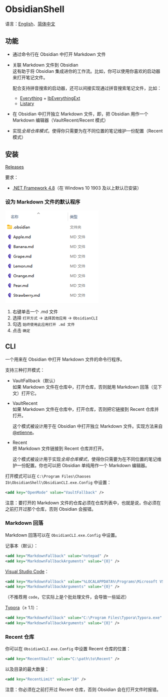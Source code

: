 # ObsidianShell
语言：[English](README.md)、[简体中文](README.zh-Hans.md)

## 功能
- 通过命令行在 Obsidian 中打开 Markdown 文件
- 关联 Markdown 文件到 Obsidian  
  这有助于将 Obsidian 集成进你的工作流。比如，你可以使用你喜欢的启动器来打开笔记文件。

  配合支持拼音搜索的启动器，还可以间接实现通过拼音搜索笔记文件，比如：
  - [Everything](https://www.voidtools.com/) + [IbEverythingExt](https://github.com/Chaoses-Ib/IbEverythingExt)
  - [Listary](https://www.listarypro.com/)
- 在 Obsidian 中打开独立 Markdown 文件，即，把 Obsidian 用作一个 Markdown 编辑器（VaultRecent/Recent 模式）
- 实现*全局仓库模式*，使得你只需要为在不同位置的笔记维护一份配置（Recent 模式）


## 安装
[Releases](https://github.com/Chaoses-Ib/ObsidianShell/releases)

要求：
- [.NET Framework 4.8](https://dotnet.microsoft.com/download/dotnet-framework/net48)（在 Windows 10 1903 及以上默认已安装）

### 设为 Markdown 文件的默认程序
![](images/File%20list.png)

1. 右键单击一个 .md 文件
2. 选择 `打开方式` → `选择其他应用` → `ObsidianCLI`
3. 勾选 `始终使用此应用打开 .md 文件`
4. 点击 `确定`


## CLI
一个用来在 Obsidian 中打开 Markdown 文件的命令行程序。

支持三种打开模式：
- VaultFallback（默认）  
  如果 Markdown 文件在仓库中，打开仓库，否则就用 Markdown 回落（见下文）打开它。
- VaultRecent  
  如果 Markdown 文件在仓库中，打开仓库，否则把它链接到 Recent 仓库并打开。

  这个模式被设计用于在 Obsidian 中打开独立 Markdown 文件。实现方法来自 [@etienne](https://forum.obsidian.md/t/open-and-edit-standalone-markdown-files/14977)。
- Recent  
  把 Markdown 文件链接到 Recent 仓库并打开。

  这个模式被设计用于实现*全局仓库模式*，使得你只需要为在不同位置的笔记维护一份配置。你也可以把 Obsidian 单纯用作一个 Markdown 编辑器。

打开模式可以在 `C:\Program Files\Chaoses Ib\ObsidianShell\ObsidianCLI.exe.Config` 中设置：
```xml
<add key="OpenMode" value="VaultFallback" />
```

注意：要打开的 Markdown 文件的仓库必须在仓库列表中，也就是说，你必须在之前打开过那个仓库，否则 Obsidian 会报错。

### Markdown 回落
Markdown 回落可以在 `ObsidianCLI.exe.Config` 中设置。

记事本（默认）：
```xml
<add key="MarkdownFallback" value="notepad" />
<add key="MarkdownFallbackArguments" value="{0}" />
```

[Visual Studio Code](https://code.visualstudio.com/)：
```xml
<add key="MarkdownFallback" value="%LOCALAPPDATA%\Programs\Microsoft VS Code\Code.exe" />
<add key="MarkdownFallbackArguments" value="{0}" />
```
（不推荐用 `code`，它实际上是个批处理文件，会导致一些延迟）

[Typora](https://typora.io/)（≥ 1.1）：
```xml
<add key="MarkdownFallback" value="C:\Program Files\Typora\Typora.exe" />
<add key="MarkdownFallbackArguments" value="{0}" />
```

### Recent 仓库
你可以在 `ObsidianCLI.exe.Config` 中设置 Recent 仓库的位置：
```xml
<add key="RecentVault" value="C:\path\to\Recent" />
```
以及目录的最大数量：
```xml
<add key="RecentLimit" value="10" />
```

注意：你必须在之前打开过 Recent 仓库，否则 Obsidian 会在打开文件时报错。